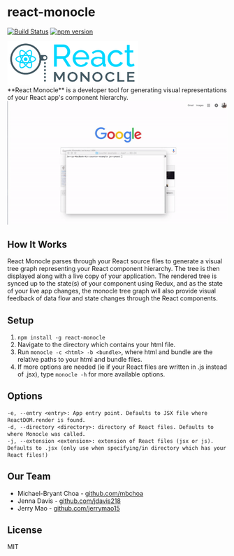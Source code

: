 # react-monocle
[![Build Status](https://travis-ci.org/team-gryff/react-monocle.svg?branch=master)](https://travis-ci.org/team-gryff/react-monocle) [![npm version](https://badge.fury.io/js/react-monocle.svg)](https://badge.fury.io/js/react-monocle)

<img src="react/assets/logo.png" width="300"/>

</br>
**React Monocle** is a developer tool for generating visual representations of your React app's component hierarchy.

</br>
<img src="demo.gif" width="600"/>

## How It Works
React Monocle parses through your React source files to generate a visual tree graph representing your React component hierarchy. 
The tree is then displayed along with a live copy of your application. 
The rendered tree is synced up to the state(s) of your component using Redux, and as the state of your live app changes, the monocle tree graph will also provide visual feedback of data flow and state changes through the React components.

## Setup
1. ```npm install -g react-monocle```
2. Navigate to the directory which contains your html file.
3. Run ```monocle -c <html> -b <bundle>```, where html and bundle are the relative paths to your html and bundle files.
4. If more options are needed (ie if your React files are written in .js instead of .jsx), type ```monocle -h``` for more available options.

## Options
```
-e, --entry <entry>: App entry point. Defaults to JSX file where ReactDOM.render is found.
-d, --directory <directory>: directory of React files. Defaults to where Monocle was called.
-j, --extension <extension>: extension of React files (jsx or js). Defaults to .jsx (only use when specifying/in directory which has your React files!)
```
## Our Team
* Michael-Bryant Choa - [github.com/mbchoa](https://github.com/mbchoa)
* Jenna Davis - [github.com/jdavis218](https://github.com/jdavis218)
* Jerry Mao - [github.com/jerrymao15](https://github.com/jerrymao15)

## License
MIT

